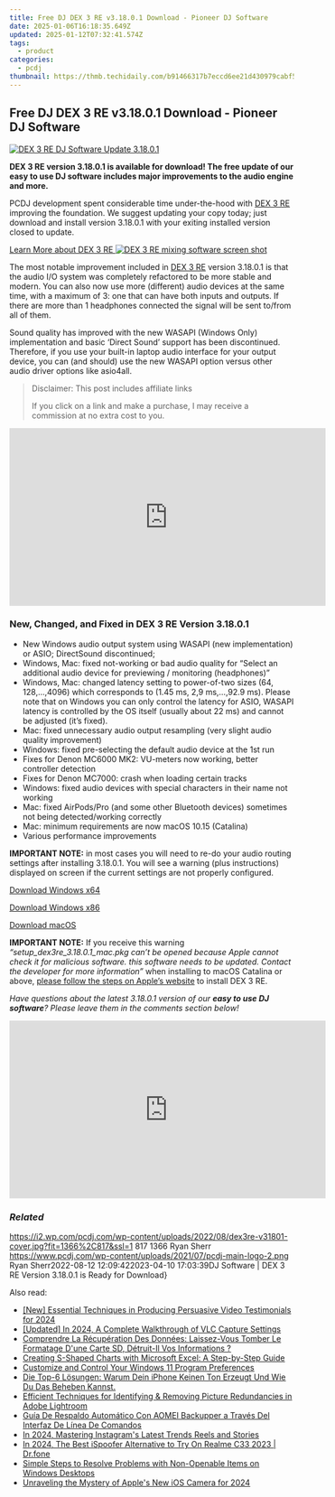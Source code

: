 ```yaml
---
title: Free DJ DEX 3 RE v3.18.0.1 Download - Pioneer DJ Software
date: 2025-01-06T16:18:35.649Z
updated: 2025-01-12T07:32:41.574Z
tags:
  - product
categories:
  - pcdj
thumbnail: https://thmb.techidaily.com/b91466317b7eccd6ee21d430979cabf5463805ed441067719a242af16768dcd1.jpg
---
```


## Free DJ DEX 3 RE v3.18.0.1 Download - Pioneer DJ Software

[![DEX 3 RE DJ Software Update 3.18.0.1](https://i2.wp.com/pcdj.com/wp-content/uploads/2022/08/dex3re-v31801-cover.jpg?resize=845%2C321&ssl=1)](https://i2.wp.com/pcdj.com/wp-content/uploads/2022/08/dex3re-v31801-cover.jpg?fit=1030%2C616&ssl=1 "dex3re-v31801-cover")

**DEX 3 RE version 3.18.0.1 is available for download! The free update of our easy to use DJ software includes major improvements to the audio engine and more.** 

PCDJ development spent considerable time under-the-hood with [DEX 3 RE](https://tools.techidaily.com/pcdj/products/) improving the foundation. We suggest updating your copy today; just download and install version 3.18.0.1 with your exiting installed version closed to update.

[Learn More about DEX 3 RE ![DEX 3 RE mixing software screen shot](https://i1.wp.com/pcdj.com/wp-content/uploads/2017/11/dex3re-newscreenshot.jpg?fit=300%2C169&ssl=1 "DEX 3 RE mixing software screen shot")](https://tools.techidaily.com/pcdj/products/)

The most notable improvement included in [DEX 3 RE](https://tools.techidaily.com/pcdj/products/) version 3.18.0.1 is that the audio I/O system was completely refactored to be more stable and modern. You can also now use more (different) audio devices at the same time, with a maximum of 3: one that can have both inputs and outputs. If there are more than 1 headphones connected the signal will be sent to/from all of them. 

Sound quality has improved with the new WASAPI (Windows Only) implementation and basic ‘Direct Sound’ support has been discontinued. Therefore, if you use your built-in laptop audio interface for your output device, you can (and should) use the new WASAPI option versus other audio driver options like asio4all. 

>  Disclaimer: This post includes affiliate links
>
>  If you click on a link and make a purchase, I may receive a commission at no extra cost to you.
>

<!-- affiliate ads begin -->
<iframe width="560" height="315" src="https://www.youtube.com/embed/620kcQ7Dw7w?si=a5ussGs5HV7sG3hF" title="YouTube video player" frameborder="0" allow="accelerometer; autoplay; clipboard-write; encrypted-media; gyroscope; picture-in-picture; web-share" referrerpolicy="strict-origin-when-cross-origin" allowfullscreen></iframe>
<!-- affiliate ads end -->

### New, Changed, and Fixed in DEX 3 RE Version 3.18.0.1

* New Windows audio output system using WASAPI (new implementation) or ASIO; DirectSound discontinued;
* Windows, Mac: fixed not-working or bad audio quality for “Select an additional audio device for previewing / monitoring (headphones)”
* Windows, Mac: changed latency setting to power-of-two sizes (64, 128,…,4096) which corresponds to (1.45 ms, 2,9 ms,…,92.9 ms). Please note that on Windows you can only control the latency for ASIO, WASAPI latency is controlled by the OS itself (usually about 22 ms) and cannot be adjusted (it’s fixed).
* Mac: fixed unnecessary audio output resampling (very slight audio quality improvement)
* Windows: fixed pre-selecting the default audio device at the 1st run
* Fixes for Denon MC6000 MK2: VU-meters now working, better controller detection
* Fixes for Denon MC7000: crash when loading certain tracks
* Windows: fixed audio devices with special characters in their name not working
* Mac: fixed AirPods/Pro (and some other Bluetooth devices) sometimes not being detected/working correctly
* Mac: minimum requirements are now macOS 10.15 (Catalina)
* Various performance improvements

  
**IMPORTANT NOTE:** in most cases you will need to re-do your audio routing settings after installing 3.18.0.1\. You will see a warning (plus instructions) displayed on screen if the current settings are not properly configured. 

[Download Windows x64](https://tools.techidaily.com/pcdj/products/)

[Download Windows x86](https://tools.techidaily.com/pcdj/products/)

[Download macOS](https://tools.techidaily.com/pcdj/products/)

**IMPORTANT NOTE:** If you receive this warning _“setup\_dex3re\_3.18.0.1\_mac.pkg can’t be opened because Apple cannot check it for malicious software. this software needs to be updated. Contact the developer for more information”_ when installing to macOS Catalina or above, [please follow the steps on Apple’s website](https://support.apple.com/guide/mac-help/open-a-mac-app-from-an-unidentified-developer-mh40616/mac) to install DEX 3 RE.

_Have questions about the latest 3.18.0.1 version of our **easy to use DJ software**? Please leave them in the comments section below!_

<!-- affiliate ads begin -->
<iframe width="560" height="315" src="https://www.youtube.com/embed/8dH3yHH9IX8?si=geiW5KbIljSFT9pz" title="YouTube video player" frameborder="0" allow="accelerometer; autoplay; clipboard-write; encrypted-media; gyroscope; picture-in-picture; web-share" referrerpolicy="strict-origin-when-cross-origin" allowfullscreen></iframe>
<!-- affiliate ads end -->

### _Related_

https://i2.wp.com/pcdj.com/wp-content/uploads/2022/08/dex3re-v31801-cover.jpg?fit=1366%2C817&ssl=1 817 1366 Ryan Sherr https://www.pcdj.com/wp-content/uploads/2021/07/pcdj-main-logo-2.png Ryan Sherr2022-08-12 12:09:422023-04-10 17:03:39DJ Software | DEX 3 RE Version 3.18.0.1 is Ready for Download}

<ins class="adsbygoogle"
     style="display:block"
     data-ad-format="autorelaxed"
     data-ad-client="ca-pub-7571918770474297"
     data-ad-slot="1223367746"></ins>

<ins class="adsbygoogle"
     style="display:block"
     data-ad-client="ca-pub-7571918770474297"
     data-ad-slot="8358498916"
     data-ad-format="auto"
     data-full-width-responsive="true"></ins>

<span class="atpl-alsoreadstyle">Also read:</span>
<div><ul>
<li><a href="https://article-posts.techidaily.com/new-essential-techniques-in-producing-persuasive-video-testimonials-for-2024/"><u>[New] Essential Techniques in Producing Persuasive Video Testimonials for 2024</u></a></li>
<li><a href="https://screen-mirroring-recording.techidaily.com/updated-in-2024-a-complete-walkthrough-of-vlc-capture-settings/"><u>[Updated] In 2024, A Complete Walkthrough of VLC Capture Settings</u></a></li>
<li><a href="https://discover-bits.techidaily.com/comprendre-la-recuperation-des-donnees-laissez-vous-tomber-le-formatage-dune-carte-sd-detruit-il-vos-informations/"><u>Comprendre La Récupération Des Données: Laissez-Vous Tomber Le Formatage D'une Carte SD, Détruit-Il Vos Informations ?</u></a></li>
<li><a href="https://win-dash.techidaily.com/creating-s-shaped-charts-with-microsoft-excel-a-step-by-step-guide/"><u>Creating S-Shaped Charts with Microsoft Excel: A Step-by-Step Guide</u></a></li>
<li><a href="https://win11-tips.techidaily.com/customize-and-control-your-windows-11-program-preferences/"><u>Customize and Control Your Windows 11 Program Preferences</u></a></li>
<li><a href="https://discover-bits.techidaily.com/die-top-6-losungen-warum-dein-iphone-keinen-ton-erzeugt-und-wie-du-das-beheben-kannst/"><u>Die Top-6 Lösungen: Warum Dein iPhone Keinen Ton Erzeugt Und Wie Du Das Beheben Kannst.</u></a></li>
<li><a href="https://discover-bits.techidaily.com/efficient-techniques-for-identifying-and-removing-picture-redundancies-in-adobe-lightroom/"><u>Efficient Techniques for Identifying & Removing Picture Redundancies in Adobe Lightroom</u></a></li>
<li><a href="https://discover-bits.techidaily.com/guia-de-respaldo-automatico-con-aomei-backupper-a-traves-del-interfaz-de-linea-de-comandos/"><u>Guía De Respaldo Automático Con AOMEI Backupper a Través Del Interfaz De Línea De Comandos</u></a></li>
<li><a href="https://instagram-videos.techidaily.com/in-2024-mastering-instagrams-latest-trends-reels-and-stories/"><u>In 2024, Mastering Instagram's Latest Trends Reels and Stories</u></a></li>
<li><a href="https://pokemon-go-android.techidaily.com/in-2024-the-best-ispoofer-alternative-to-try-on-realme-c33-2023-drfone-by-drfone-virtual-android/"><u>In 2024, The Best iSpoofer Alternative to Try On Realme C33 2023 | Dr.fone</u></a></li>
<li><a href="https://discover-bits.techidaily.com/simple-steps-to-resolve-problems-with-non-openable-items-on-windows-desktops/"><u>Simple Steps to Resolve Problems with Non-Openable Items on Windows Desktops</u></a></li>
<li><a href="https://some-tips.techidaily.com/unraveling-the-mystery-of-apples-new-ios-camera-for-2024/"><u>Unraveling the Mystery of Apple's New iOS Camera for 2024</u></a></li>
</ul></div>

